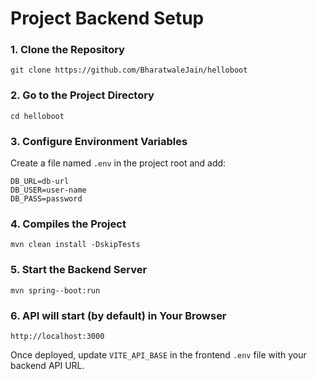 # Project Backend Setup

### 1. Clone the Repository

```
git clone https://github.com/BharatwaleJain/helloboot
```

### 2. Go to the Project Directory

```
cd helloboot
```

### 3. Configure Environment Variables

Create a file named `.env` in the project root and add:

```
DB_URL=db-url
DB_USER=user-name
DB_PASS=password
```

### 4. Compiles the Project

```
mvn clean install -DskipTests
```

### 5. Start the Backend Server

```
mvn spring--boot:run
```

### 6. API will start (by default) in Your Browser

```
http://localhost:3000
```

Once deployed, update `VITE_API_BASE` in the frontend `.env` file with your backend API URL.